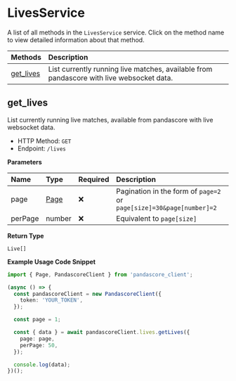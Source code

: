 # LivesService

A list of all methods in the `LivesService` service. Click on the method name to view detailed information about that method.

| Methods                 | Description                                                                              |
| :---------------------- | :--------------------------------------------------------------------------------------- |
| [get_lives](#get_lives) | List currently running live matches, available from pandascore with live websocket data. |

## get_lives

List currently running live matches, available from pandascore with live websocket data.

- HTTP Method: `GET`
- Endpoint: `/lives`

**Parameters**

| Name    | Type                      | Required | Description                                                          |
| :------ | :------------------------ | :------- | :------------------------------------------------------------------- |
| page    | [Page](../models/Page.md) | ❌       | Pagination in the form of `page=2` or `page[size]=30&page[number]=2` |
| perPage | number                    | ❌       | Equivalent to `page[size]`                                           |

**Return Type**

`Live[]`

**Example Usage Code Snippet**

```typescript
import { Page, PandascoreClient } from 'pandascore_client';

(async () => {
  const pandascoreClient = new PandascoreClient({
    token: 'YOUR_TOKEN',
  });

  const page = 1;

  const { data } = await pandascoreClient.lives.getLives({
    page: page,
    perPage: 50,
  });

  console.log(data);
})();
```

<!-- This file was generated by liblab | https://liblab.com/ -->
